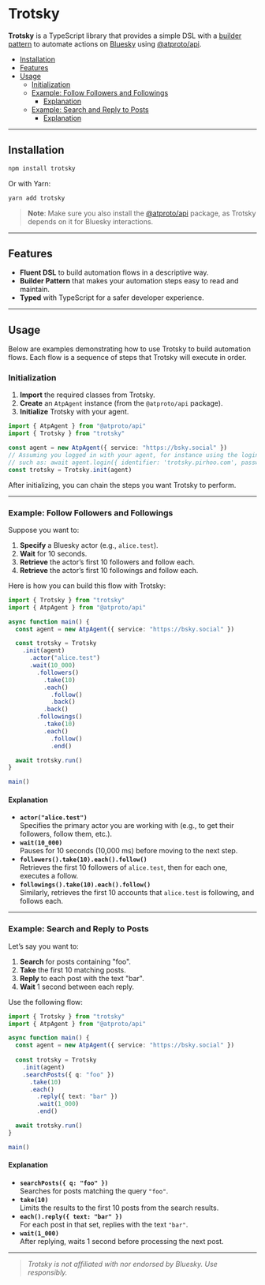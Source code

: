 # Trotsky

**Trotsky** is a TypeScript library that provides a simple DSL with a [builder pattern](https://en.wikipedia.org/wiki/Builder_pattern) to automate actions on [Bluesky](https://bsky.social) using [@atproto/api](https://github.com/bluesky-social/atproto).

- [Installation](#installation)
- [Features](#features)
- [Usage](#usage)
  - [Initialization](#initialization)
  - [Example: Follow Followers and Followings](#example-follow-followers-and-followings)
    - [Explanation](#explanation)
  - [Example: Search and Reply to Posts](#example-search-and-reply-to-posts)
    - [Explanation](#explanation-1)

---

## Installation

```bash
npm install trotsky
```

Or with Yarn:

```bash
yarn add trotsky
```

> **Note**: Make sure you also install the [@atproto/api](https://github.com/bluesky-social/atproto) package, as Trotsky depends on it for Bluesky interactions.

---

## Features

- **Fluent DSL** to build automation flows in a descriptive way.
- **Builder Pattern** that makes your automation steps easy to read and maintain.
- **Typed** with TypeScript for a safer developer experience.

---

## Usage

Below are examples demonstrating how to use Trotsky to build automation flows. Each flow is a sequence of steps that Trotsky will execute in order. 

### Initialization

1. **Import** the required classes from Trotsky.
2. **Create** an `AtpAgent` instance (from the `@atproto/api` package).
3. **Initialize** Trotsky with your agent.

```ts
import { AtpAgent } from "@atproto/api"
import { Trotsky } from "trotsky"

const agent = new AtpAgent({ service: "https://bsky.social" })
// Assuming you logged in with your agent, for instance using the login method
// such as: await agent.login({ identifier: 'trotsky.pirhoo.com', password: 'horse' })
const trotsky = Trotsky.init(agent)
```

After initializing, you can chain the steps you want Trotsky to perform.

---

### Example: Follow Followers and Followings

Suppose you want to:

1. **Specify** a Bluesky actor (e.g., `alice.test`).
2. **Wait** for 10 seconds.
3. **Retrieve** the actor’s first 10 followers and follow each.
4. **Retrieve** the actor’s first 10 followings and follow each.

Here is how you can build this flow with Trotsky:

```ts
import { Trotsky } from "trotsky"
import { AtpAgent } from "@atproto/api"

async function main() {
  const agent = new AtpAgent({ service: "https://bsky.social" })

  const trotsky = Trotsky
    .init(agent)
      .actor("alice.test")
      .wait(10_000)
        .followers()
          .take(10)
          .each()
            .follow()
            .back()
          .back()
        .followings()
          .take(10)
          .each()
            .follow()
            .end()

  await trotsky.run()
}

main()
```

#### Explanation

- **`actor("alice.test")`**  
  Specifies the primary actor you are working with (e.g., to get their followers, follow them, etc.).
- **`wait(10_000)`**  
  Pauses for 10 seconds (10,000 ms) before moving to the next step.  
- **`followers().take(10).each().follow()`**  
  Retrieves the first 10 followers of `alice.test`, then for each one, executes a follow.  
- **`followings().take(10).each().follow()`**  
  Similarly, retrieves the first 10 accounts that `alice.test` is following, and follows each.

---

### Example: Search and Reply to Posts

Let’s say you want to:

1. **Search** for posts containing "foo".
2. **Take** the first 10 matching posts.
3. **Reply** to each post with the text "bar".
4. **Wait** 1 second between each reply.

Use the following flow:

```ts
import { Trotsky } from "trotsky"
import { AtpAgent } from "@atproto/api"

async function main() {
  const agent = new AtpAgent({ service: "https://bsky.social" })
  
  const trotsky = Trotsky
    .init(agent)
    .searchPosts({ q: "foo" })
      .take(10)
      .each()
        .reply({ text: "bar" })
        .wait(1_000)
        .end()

  await trotsky.run()
}

main()
```

#### Explanation

- **`searchPosts({ q: "foo" })`**  
  Searches for posts matching the query `"foo"`.
- **`take(10)`**  
  Limits the results to the first 10 posts from the search results.
- **`each().reply({ text: "bar" })`**  
  For each post in that set, replies with the text `"bar"`.
- **`wait(1_000)`**  
  After replying, waits 1 second before processing the next post.

---

> _Trotsky is not affiliated with nor endorsed by Bluesky. Use responsibly._